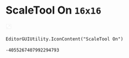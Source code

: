 # ScaleTool On `16x16`
<img src="/img/ScaleTool%20On.png" width=16 height=16>

``` CSharp
EditorGUIUtility.IconContent("ScaleTool On")
```
```
-4055267407992294793
```
